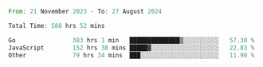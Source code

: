 <!--START_SECTION:waka-->

```rust
From: 21 November 2023 - To: 27 August 2024

Total Time: 588 hrs 52 mins

Go                383 hrs 1 min   ██████████████▒░░░░░░░░░░   57.30 %
JavaScript        152 hrs 38 mins █████▓░░░░░░░░░░░░░░░░░░░   22.83 %
Other             79 hrs 34 mins  ███░░░░░░░░░░░░░░░░░░░░░░   11.90 %
```

<!--END_SECTION:waka-->
